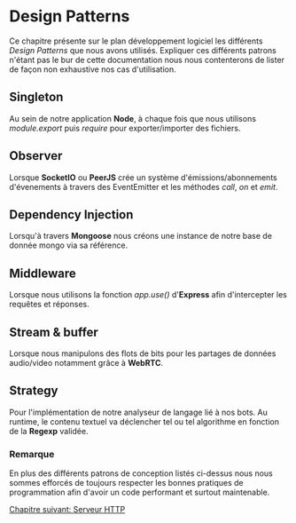 # Design Patterns

Ce chapitre présente sur le plan développement logiciel les différents *Design Patterns* que nous avons utilisés.
Expliquer ces différents patrons n'étant pas le bur de cette documentation nous nous contenterons de lister de façon non exhaustive nos cas d'utilisation.

## Singleton

Au sein de notre application **Node**, à chaque fois que nous utilisons *module.export* puis *require* pour exporter/importer des fichiers.

## Observer

Lorsque **SocketIO** ou **PeerJS** crée un système d'émissions/abonnements d'évenements à travers des EventEmitter et les méthodes *call*, *on* et *emit*.

## Dependency Injection

Lorsqu'à travers **Mongoose** nous créons une instance de notre base de donnée mongo via sa référence.

## Middleware

Lorsque nous utilisons la fonction *app.use()* d'**Express** afin d'intercepter les requêtes et réponses.

## Stream & buffer

Lorsque nous manipulons des flots de bits pour les partages de données audio/video notamment grâce à **WebRTC**.

## Strategy

Pour l'implémentation de notre analyseur de langage lié à nos bots. Au runtime, le contenu textuel va déclencher tel ou tel algorithme en fonction de la **Regexp** validée.

### Remarque

En plus des différents patrons de conception listés ci-dessus nous nous sommes efforcés de toujours respecter les bonnes pratiques de programmation afin d'avoir un code performant et surtout maintenable.

<a href="{{ site.baseUrl }}front-end/node-server/" class="btn btn-green">Chapitre suivant: Serveur HTTP</a>
